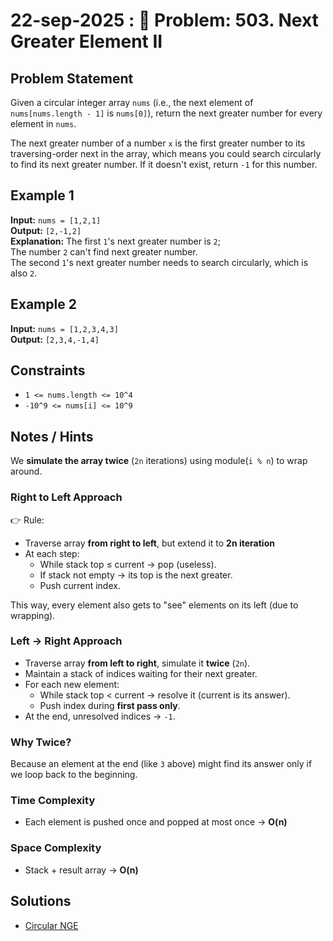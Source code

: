 # 22-sep-2025 : 📘 Problem: 503. Next Greater Element II

## Problem Statement

Given a circular integer array `nums` (i.e., the next element of `nums[nums.length - 1]` is `nums[0]`), return the next greater number for every element in `nums`.

The next greater number of a number `x` is the first greater number to its traversing-order next in the array, which means you could search circularly to find its next greater number. If it doesn't exist, return `-1` for this number.

## Example 1

**Input:** `nums = [1,2,1]`  
**Output:** `[2,-1,2]`  
**Explanation:** The first `1`'s next greater number is `2`;  
The number `2` can't find next greater number.  
The second `1`'s next greater number needs to search circularly, which is also `2`.

## Example 2

**Input:** `nums = [1,2,3,4,3]`  
**Output:** `[2,3,4,-1,4]`

## Constraints

- `1 <= nums.length <= 10^4`
- `-10^9 <= nums[i] <= 10^9`


## Notes / Hints

We **simulate the array twice** (`2n` iterations) using module(`i % n`) to wrap around.

### Right to Left Approach

👉 Rule:
- Traverse array **from right to left**, but extend it to **2n iteration**
- At each step:
  - While stack top ≤ current → pop (useless).
  - If stack not empty → its top is the next greater.
  - Push current index.

This way, every element also gets to "see" elements on its left (due to wrapping).

### Left → Right Approach
- Traverse array **from left to right**, simulate it **twice** (`2n`).
- Maintain a stack of indices waiting for their next greater.
- For each new element:
  - While stack top < current → resolve it (current is its answer).
  - Push index during **first pass only**.
- At the end, unresolved indices → `-1`.

### Why Twice?
Because an element at the end (like `3` above) might find its answer only if we loop back to the beginning.


### Time Complexity
- Each element is pushed once and popped at most once → **O(n)**

### Space Complexity
- Stack + result array → **O(n)** 

## Solutions

- [Circular NGE](../../../../src/main/kotlin/monotonic/leetcode/_503_Next_Greater_Element_II.kt)